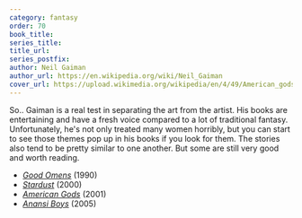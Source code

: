 ```yaml
---
category: fantasy
order: 70
book_title:
series_title:
title_url:
series_postfix:
author: Neil Gaiman
author_url: https://en.wikipedia.org/wiki/Neil_Gaiman
cover_url: https://upload.wikimedia.org/wikipedia/en/4/49/American_gods.jpg
---
```

So.. Gaiman is a real test in separating the art from the artist. His books are entertaining and have a fresh voice compared to a lot of traditional fantasy. Unfortunately, he's not only treated many women horribly, but you can start to see those themes pop up in his books if you look for them. The stories also tend to be pretty similar to one another. But some are still very good and worth reading.
   - [*Good Omens*](https://en.wikipedia.org/wiki/Good_Omens) (1990)
   - [*Stardust*](https://en.wikipedia.org/wiki/Stardust_(novel)) (2000)
   - [*American Gods*](https://en.wikipedia.org/wiki/American_Gods) (2001)
   - [*Anansi Boys*](https://en.wikipedia.org/wiki/Anansi_Boys) (2005)
